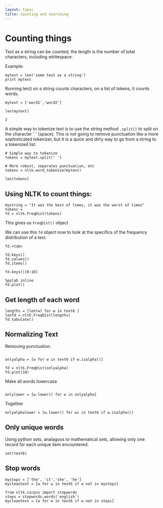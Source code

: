 ```yaml
---
layout: topic
title: Counting and searching
---
```


# Counting things

Text as a string can be counted, the length is the number of total characters, including whitespace.

Example:
~~~ {.python}
mytext = len('some text as a string')
print mytext
~~~

Running len() on a string counts characters, on a list of tokens, it counts words.

~~~ {.python}
mytext = ['word1','word2']

len(mytext)
~~~

~~~ {.output}
2
~~~

A simple way to tokenize text is to use the string method `.split()` to split on the character ' ' (space). This is not going to remove punctuation like a more sophisticated tokenizer, but it is a quick and dirty way to go from a string to a tokenized list.

~~~ {.python}
# Simple way to tokenize
tokens = mytext.split(' ')

# More robust, separates punctuation, etc
tokens = nltk.word_tokenize(mytext)

len(tokens)
~~~


## Using NLTK to count things:

~~~{.python}
mystring = "It was the best of times, it was the worst of times"
tokens =
fd = nltk.FreqDist(tokens)
~~~

This gives us `FreqDist()` object

We can use this `fd` object now to look at the specifics of the frequency distribution of a text.
~~~ {.python}
fd.<tab>

fd.keys()
fd.values()
fd.items()

fd.keys()[0:10]

%pylab inline
fd.plot()

~~~

## Get length of each word

~~~ {.python}
lengths = [len(w) for w in text6 ]
lenfd = nltk.FreqDist(lengths)
fd.tabulate()
~~~

## Normalizing Text

Removing punctuation.

~~~ {.python}

onlyalpha = [w for w in text6 if w.isalpha()]

fd = nltk.FreqDist(onlyalpha)
fd.plot(10)

~~~

Make all words lowercase

~~~ {.python}

onlylower = [w.lower() for w in onlyalpha]

~~~

Together

~~~ {.python}
onlyalphalower = [w.lower() for wi in text6 if w.isalpha()]
~~~

## Only unique words

Using python sets, analagous to mathematical sets, allowing only one record for each unique item encountered.

~~~ {.python}
set(text6)
~~~

## Stop words

~~~ {.python}
mystops = ['the', 'it','she', 'he']
mycleantext = [w for w in text6 if w not in mystops]

from nltk.corpus import stopwords
stops = stopwords.words('english')
mycleantext = [w for w in text6 if w not in stops]
~~~
